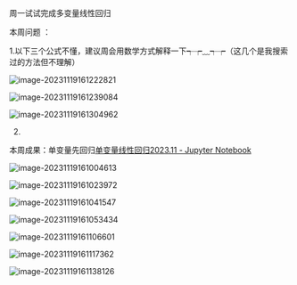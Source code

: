 周一试试完成多变量线性回归

本周问题 ：

1.以下三个公式不懂，建议周会用数学方式解释一下┭┮﹏┭┮（这几个是我搜索过的方法但不理解）

![image-20231119161222821](C:\Users\20241\AppData\Roaming\Typora\typora-user-images\image-20231119161222821.png)

![image-20231119161239084](C:\Users\20241\AppData\Roaming\Typora\typora-user-images\image-20231119161239084.png)

![image-20231119161304962](C:\Users\20241\AppData\Roaming\Typora\typora-user-images\image-20231119161304962.png)

2.

本周成果：单变量先回归[单变量线性回归2023.11 - Jupyter Notebook](http://localhost:8888/notebooks/单变量线性回归2023.11.ipynb)

![image-20231119161004613](C:\Users\20241\AppData\Roaming\Typora\typora-user-images\image-20231119161004613.png)

![image-20231119161023972](C:\Users\20241\AppData\Roaming\Typora\typora-user-images\image-20231119161023972.png)

![image-20231119161041547](C:\Users\20241\AppData\Roaming\Typora\typora-user-images\image-20231119161041547.png)

![image-20231119161053434](C:\Users\20241\AppData\Roaming\Typora\typora-user-images\image-20231119161053434.png)

![image-20231119161106601](C:\Users\20241\AppData\Roaming\Typora\typora-user-images\image-20231119161106601.png)

![image-20231119161117362](C:\Users\20241\AppData\Roaming\Typora\typora-user-images\image-20231119161117362.png)

![image-20231119161138126](C:\Users\20241\AppData\Roaming\Typora\typora-user-images\image-20231119161138126.png)
